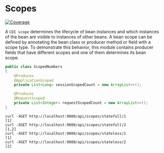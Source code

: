 # Scopes
[![Coverage](https://sonarcloud.io/api/project_badges/measure?project=org.jugistanbul%3Ascopes&metric=coverage)](https://sonarcloud.io/dashboard?id=org.jugistanbul%3Ascopes)

A `CDI scope` determines the lifecycle of bean instances and which instances of the bean are visible to instances of other beans. A bean scope can be defined by annotating the bean class or producer method or field with a scope type. To demonstrate this behavior, this module contains producer fields that have different scopes and one of them determines its bean scope.

```java
public class ScopedNumbers
{
    @Produces
    @ApplicationScoped
    private List<Long> sessionScopedCount = new ArrayList<>();

    @Produces
    @RequestScoped
    private List<Integer> requestScopedCount = new ArrayList<>();
}
```

```shell script
curl -XGET http://localhost:9080/api/scopes/statefull/1
[1]
curl -XGET http://localhost:9080/api/scopes/statefull/2
[1,2]
curl -XGET http://localhost:9080/api/scopes/stateless/1
[1]
curl -XGET http://localhost:9080/api/scopes/stateless/2
[2]
```
